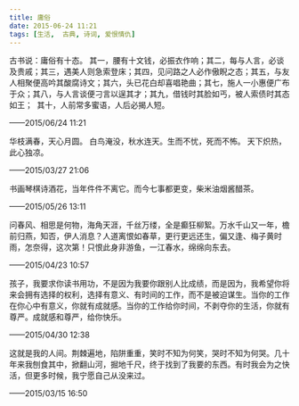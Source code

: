 ```yaml
---
title: 庸俗
date: 2015-06-24 11:21
tags: [生活,  古典, 诗词, 爱恨情仇]
---
```

古书说：庸俗有十态。 其一，腰有十文钱，必振衣作响；其二，每与人言，必谈及贵戚；其三，遇美人则急索登床；其四，见问路之人必作傲睨之态；其五，与友人相聚便高吟其酸腐诗文；其六，头已花白却喜唱艳曲；其七，施人一小惠便广布于众；其八，与人言谈便刁言以逞其才；其九，借钱时其脸如丐，被人索债时其态如王；
 其十，人前常多蜜语，人后必揭人短。


<!--more-->


——2015/06/24 11:21


华枝满春，天心月圆。 白鸟淹没，秋水连天。生而不忧，死而不怖。 天下炽热，此心独凉。

——2015/03/27 21:06

书画琴棋诗酒花，当年件件不离它。而今七事都更变，柴米油烟酱醋茶。

——2015/05/26 13:11

问春风、相思是何物，海角天涯，千丝万缕，全是癫狂柳絮。万水千山又一年，檐前归燕，知否，伊人消息？人道离恨如春草，更行更远还生，偏又逢、梅子黄时雨，怎奈得，这次第！只恨此身非游鱼，一江春水，绵绵向东去。

——2015/04/23 10:57

孩子，我要求你读书用功，不是因为我要你跟别人比成绩，而是因为，我希望你将来会拥有选择的权利，选择有意义、有时间的工作，而不是被迫谋生。当你的工作在你心中有意义，你就有成就感。当你的工作给你时间，不剥夺你的生活，你就有尊严。成就感和尊严，给你快乐。

——2015/04/30 12:38

这就是我的人间。荆棘遍地，陷阱重重，笑时不知为何笑，哭时不知为何哭。几十年来我刨食其中，掀翻山河，掘地千尺，终于找到了我要的东西。有时我会为之快活，但更多时候，我宁愿自己从没来过。

——2015/03/15 16:50
